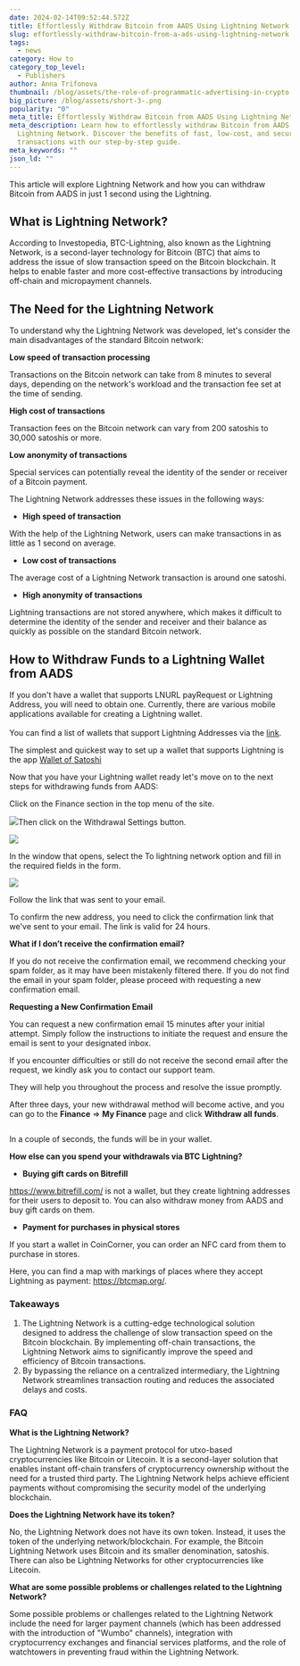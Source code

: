 ```yaml
---
date: 2024-02-14T09:52:44.572Z
title: Effortlessly Withdraw Bitcoin from AADS Using Lightning Network
slug: effortlessly-withdraw-bitcoin-from-a-ads-using-lightning-network
tags:
  - news
category: How to
category_top_level:
  - Publishers
author: Anna Trifonova
thumbnail: /blog/assets/the-role-of-programmatic-advertising-in-crypto.png
big_picture: /blog/assets/short-3-.png
popularity: "0"
meta_title: Effortlessly Withdraw Bitcoin from AADS Using Lightning Network | AADS Blog
meta_description: Learn how to effortlessly withdraw Bitcoin from AADS using the
  Lightning Network. Discover the benefits of fast, low-cost, and secure
  transactions with our step-by-step guide.
meta_keywords: ""
json_ld: ""
---
```

This article will explore Lightning Network and how you can withdraw Bitcoin from AADS in just 1 second using the Lightning.

## What is Lightning Network?

According to Investopedia, BTC-Lightning, also known as the Lightning Network, is a second-layer technology for Bitcoin (BTC) that aims to address the issue of slow transaction speed on the Bitcoin blockchain. It helps to enable faster and more cost-effective transactions by introducing off-chain and micropayment channels.

## The Need for the Lightning Network

To understand why the Lightning Network was developed, let's consider the main disadvantages of the standard Bitcoin network:

**Low speed of transaction processing**

Transactions on the Bitcoin network can take from 8 minutes to several days, depending on the network's workload and the transaction fee set at the time of sending.

**High cost of transactions**

Transaction fees on the Bitcoin network can vary from 200 satoshis to 30,000 satoshis or more. 

**Low anonymity of transactions**

Special services can potentially reveal the identity of the sender or receiver of a Bitcoin payment.

The Lightning Network addresses these issues in the following ways:

* **High speed of transaction** 

With the help of the Lightning Network, users can make transactions in as little as 1 second on average.

* **Low cost of transactions** 

The average cost of a Lightning Network transaction is around one satoshi.

* **High anonymity of transactions** 

Lightning transactions are not stored anywhere, which makes it difficult to determine the identity of the sender and receiver and their balance as quickly as possible on the standard Bitcoin network.

## How to Withdraw Funds to a Lightning Wallet from AADS

If you don't have a wallet that supports LNURL payRequest or Lightning Address, you will need to obtain one. Currently, there are various mobile applications available for creating a Lightning wallet.\
\
You can find a list of wallets that support Lightning Addresses via the [link](https://lightningaddress.com/#providers).

The simplest and quickest way to set up a wallet that supports Lightning is the app [Wallet of Satoshi](https://www.walletofsatoshi.com/)

Now that you have your Lightning wallet ready let's move on to the next steps for withdrawing funds from AADS:

Click on the Finance section in the top menu of the site. 

![](https://lh7-us.googleusercontent.com/oPns0Oce8lb_Ap8V_DIhdsZjFViau7vq6X_xlKGeujFGv2PImiKsxwcQb3vE7I41HY9g-xYcr2a2kzbaImX4ZQ94k_67MgvGWw-0tXXCECVJmOIzDKNaptlyWfdiyvxwRMnk7Y-CqDGbAy1CEpu1Ov8)Then click on the Withdrawal Settings button.

![](https://lh7-us.googleusercontent.com/XwVc1H-fGvkP8l6n18f32DwwcL4FvtLmapakGaDbj8cm1QJZAQmfQvSPnTGZN3j0_f03nVpgvY5FQXoRPAvGRVXQNWV1ywwzNZZyojQ18xbvlVzJnPD_kvLy8iw0ri_o8ZBuJYgdymTNXgrR_dxgxJk)

In the window that opens, select the To lightning network option and fill in the required fields in the form.

![](https://lh7-us.googleusercontent.com/QYiej_mlP8XNNKLAVRHzR9jWv67ojrjeX5dgr2fVMobj20nh0PX8wqEsoANbdauxKOXj3syM3c1PEpcKeql83eqsbr76D0otmE0SFLadVCtBGLPdgJ62RrD1gy7ONn8z8IGYV1SX8kJa883rG5r0VYw)

Follow the link that was sent to your email.

To confirm the new address, you need to click the confirmation link that we've sent to your email. The link is valid for 24 hours. 

**What if I don’t receive the confirmation email?** 

If you do not receive the confirmation email, we recommend checking your spam folder, as it may have been mistakenly filtered there. If you do not find the email in your spam folder, please proceed with requesting a new confirmation email.

**Requesting a New Confirmation Email**

You can request a new confirmation email 15 minutes after your initial attempt. Simply follow the instructions to initiate the request and ensure the email is sent to your designated inbox.

If you encounter difficulties or still do not receive the second email after the request, we kindly ask you to contact our support team.

They will help you throughout the process and resolve the issue promptly.

After three days, your new withdrawal method will become active, and you can go to the **Finance** => **My Finance** page and click **Withdraw all funds**.

![]()

In a couple of seconds, the funds will be in your wallet.

**How else can you spend your withdrawals via BTC Lightning?**

* **Buying gift cards on Bitrefill**

https://www.bitrefill.com/ is not a wallet, but they create lightning addresses for their users to deposit to. You can also withdraw money from AADS and buy gift cards on them.

* **Payment for purchases in physical stores** 

If you start a wallet in CoinCorner, you can order an NFC card from them to purchase in stores. 

Here, you can find a map with markings of places where they accept Lightning as payment: <https://btcmap.org/>.

### Takeaways

1. The Lightning Network is a cutting-edge technological solution designed to address the challenge of slow transaction speed on the Bitcoin blockchain. By implementing off-chain transactions, the Lightning Network aims to significantly improve the speed and efficiency of Bitcoin transactions.
2. By bypassing the reliance on a centralized intermediary, the Lightning Network streamlines transaction routing and reduces the associated delays and costs. 

### FAQ

**What is the Lightning Network?**

The Lightning Network is a payment protocol for utxo-based cryptocurrencies like Bitcoin or Litecoin. It is a second-layer solution that enables instant off-chain transfers of cryptocurrency ownership without the need for a trusted third party. The Lightning Network helps achieve efficient payments without compromising the security model of the underlying blockchain.

**Does the Lightning Network have its token?**

No, the Lightning Network does not have its own token. Instead, it uses the token of the underlying network/blockchain. For example, the Bitcoin Lightning Network uses Bitcoin and its smaller denomination, satoshis. There can also be Lightning Networks for other cryptocurrencies like Litecoin.

**What are some possible problems or challenges related to the Lightning Network?**

Some possible problems or challenges related to the Lightning Network include the need for larger payment channels (which has been addressed with the introduction of "Wumbo" channels), integration with cryptocurrency exchanges and financial services platforms, and the role of watchtowers in preventing fraud within the Lightning Network.